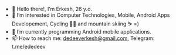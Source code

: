 - 👋 Hello there!, I’m Erkesh, 26 y.o.
- 👀 I’m interested in Computer Technologies, Mobile, Android Apps Developement, Cycling 🚴‍♂️ and mountain skiing ⛷️ =)
- 📱 I’m currently programming Android mobile applications.
- 📫 How to reach me: dedeeverkesh@gmail.com, Telegram: t.me/ededeev

<!---
EVDEDEEV/EVDEDEEV is a ✨ special ✨ repository because its `README.md` (this file) appears on your GitHub profile.
You can click the Preview link to take a look at your changes.
--->
